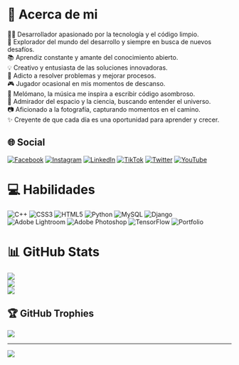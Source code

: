 # 💫 Acerca de mi
👨‍💻 Desarrollador apasionado por la tecnología y el código limpio.<br>🚀 Explorador del mundo del desarrollo y siempre en busca de nuevos desafíos.<br>📚 Aprendiz constante y amante del conocimiento abierto.<br>💡 Creativo y entusiasta de las soluciones innovadoras.<br>🔧 Adicto a resolver problemas y mejorar procesos.<br>🎮 Jugador ocasional en mis momentos de descanso.<br>🎵 Melómano, la música me inspira a escribir código asombroso.<br>🌌 Admirador del espacio y la ciencia, buscando entender el universo.<br>📷 Aficionado a la fotografía, capturando momentos en el camino.<br>✨ Creyente de que cada día es una oportunidad para aprender y crecer.


## 🌐 Social
[![Facebook](https://img.shields.io/badge/Facebook-%231877F2.svg?logo=Facebook&logoColor=white)](https://www.facebook.com/duskstarspr) [![Instagram](https://img.shields.io/badge/Instagram-%23E4405F.svg?logo=Instagram&logoColor=white)](https://instagram.com/lduskstarl) [![LinkedIn](https://img.shields.io/badge/LinkedIn-%230077B5.svg?logo=linkedin&logoColor=white)](https://linkedin.com/in/speencer-lk) [![TikTok](https://img.shields.io/badge/TikTok-%23000000.svg?logo=TikTok&logoColor=white)](https://tiktok.com/@iduskstari) [![Twitter](https://img.shields.io/badge/Twitter-%231DA1F2.svg?logo=Twitter&logoColor=white)](https://twitter.com/@IDuskStarI) [![YouTube](https://img.shields.io/badge/YouTube-%23FF0000.svg?logo=YouTube&logoColor=white)](https://youtube.com/@@duskstar2759) 

# 💻 Habilidades
![C++](https://img.shields.io/badge/c++-%2300599C.svg?style=plastic&logo=c%2B%2B&logoColor=white)
![CSS3](https://img.shields.io/badge/css3-%231572B6.svg?style=plastic&logo=css3&logoColor=white)
![HTML5](https://img.shields.io/badge/html5-%23E34F26.svg?style=plastic&logo=html5&logoColor=white)
![Python](https://img.shields.io/badge/python-3670A0?style=plastic&logo=python&logoColor=ffdd54)
![MySQL](https://img.shields.io/badge/mysql-%2300f.svg?style=plastic&logo=mysql&logoColor=white)
![Django](https://img.shields.io/badge/django-%23092E20.svg?style=plastic&logo=django&logoColor=white)
![Adobe Lightroom](https://img.shields.io/badge/Adobe%20Lightroom-31A8FF.svg?style=plastic&logo=Adobe%20Lightroom&logoColor=white)
![Adobe Photoshop](https://img.shields.io/badge/adobephotoshop-%2331A8FF.svg?style=plastic&logo=adobephotoshop&logoColor=white)
![TensorFlow](https://img.shields.io/badge/TensorFlow-%23FF6F00.svg?style=plastic&logo=TensorFlow&logoColor=white)
![Portfolio](https://img.shields.io/badge/Portfolio-%23000000.svg?style=plastic&logo=firefox&logoColor=#FF7139)

# 📊 GitHub Stats
![](https://github-readme-stats.vercel.app/api?username=DuskStar&theme=dark&hide_border=false&include_all_commits=true&count_private=false)<br/>
![](https://github-readme-streak-stats.herokuapp.com/?user=DuskStar&theme=dark&hide_border=false)<br/>
![](https://github-readme-stats.vercel.app/api/top-langs/?username=DuskStar&theme=dark&hide_border=false&include_all_commits=true&count_private=false&layout=compact)

## 🏆 GitHub Trophies
![](https://github-profile-trophy.vercel.app/?username=DuskStar&theme=onedark&no-frame=false&no-bg=true&margin-w=4)

---
[![](https://visitcount.itsvg.in/api?id=DuskStar&icon=0&color=2)](https://visitcount.itsvg.in)
